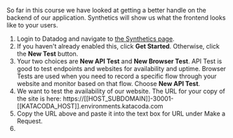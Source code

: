 So far in this course we have looked at getting a better handle on the backend of our application. Synthetics will show us what the frontend looks like to your users.

1. Login to Datadog and navigate to <a href="https://app.datadoghq.com/synthetics/list" target="_datadog">the Synthetics page</a>.
2. If you haven't already enabled this, click **Get Started**. Otherwise, click the **New Test** button.
3. Your two choices are **New API Test** and **New Browser Test**. API Test is good to test endpoints and websites for availability and uptime. Browser Tests are used when you need to record a specific flow through your website and monitor based on that flow. Choose **New API Test**.
4. We want to test the availability of our website. The URL for your copy of the site is here: https://[[HOST_SUBDOMAIN]]-30001-[[KATACODA_HOST]].environments.katacoda.com
5. Copy the URL above and paste it into the text box for URL under Make a Request.
6. 